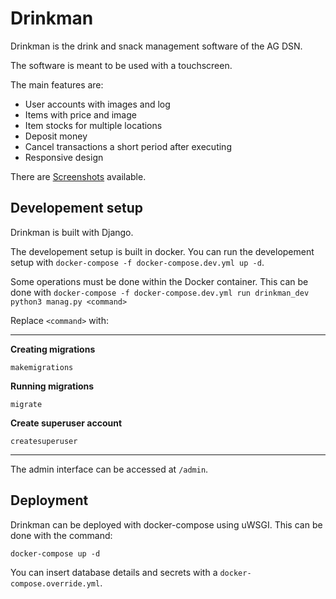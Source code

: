 # Drinkman
Drinkman is the drink and snack management software of the AG DSN.

The software is meant to be used with a touchscreen.

The main features are:
- User accounts with images and log
- Items with price and image
- Item stocks for multiple locations
- Deposit money
- Cancel transactions a short period after executing
- Responsive design

There are [Screenshots](https://imgur.com/a/uq9FOKB) available.

## Developement setup
Drinkman is built with Django.

The developement setup is built in docker. You can run the developement setup with 
`docker-compose -f docker-compose.dev.yml up -d`.

Some operations must be done within the Docker container. This can be done with 
`docker-compose -f docker-compose.dev.yml run drinkman_dev python3 manag.py <command>`

Replace `<command>` with:

***

**Creating migrations**

`makemigrations`

**Running migrations**

`migrate`

**Create superuser account**

`createsuperuser`

***

The admin interface can be accessed at `/admin`.

## Deployment
Drinkman can be deployed with docker-compose using uWSGI. This can be done with the command:

`docker-compose up -d`
 
 You can insert database details and secrets with a `docker-compose.override.yml`.

